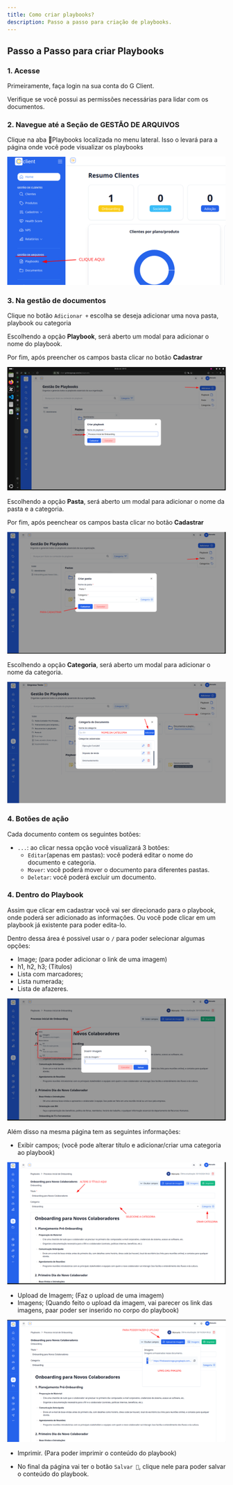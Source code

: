 ```yaml
---
title: Como criar playbooks?
description: Passo a passo para criação de playbooks.
---
```


## Passo a Passo para criar Playbooks

### 1. Acesse

Primeiramente, faça login na sua conta do G Client.

Verifique se você possui as permissões necessárias para lidar com os documentos.

### 2. Navegue até a Seção de GESTÃO DE ARQUIVOS

Clique na aba 📄Playbooks localizada no menu lateral. Isso o levará para a página onde você pode visualizar os playbooks

![exemplo do que foi dito acima](./img/how-to-create-playbook/example-01.png)

### 3. Na gestão de documentos

Clique no botão `Adicionar +` escolha se deseja adicionar uma nova pasta, playbook ou categoria

Escolhendo a opção **Playbook**, será aberto um modal para adicionar o nome do playbook.

Por fim, após preencher os campos basta clicar no botão **Cadastrar**

![exemplo do que foi dito acima](./img/how-to-create-playbook/example-02.png)

Escolhendo a opção **Pasta**, será aberto um modal para adicionar o nome da pasta e a categoria.

Por fim, após peenchear os campos basta clicar no botão **Cadastrar**

![exemplo do que foi dito acima](./img/how-to-create-playbook/example-06.png)

Escolhendo a opção **Categoria**, será aberto um modal para adicionar o nome da categoria.

![exemplo do que foi dito acima](./img/how-to-create-playbook/example-07.png)

### 4. Botões de ação

Cada documento contem os seguintes botões:

- `...`: ao clicar nessa opção você visualizará 3 botões:
  - `Editar`(apenas em pastas): você poderá editar o nome do documento e categoria.
  - `Mover`: você poderá mover o documento para diferentes pastas.
  - `Deletar`: você poderá excluir um documento.

### 4. Dentro do Playbook

Assim que clicar em cadastrar você vai ser direcionado para o playbook, onde poderá ser adicionado as informações. Ou você pode clicar em um playbook já existente para poder edita-lo.

Dentro dessa área é possivel usar o `/` para poder selecionar algumas opções:

- Image; (para poder adicionar o link de uma imagem)
- h1, h2, h3; (Títulos)
- Lista com marcadores;
- Lista numerada;
- Lista de afazeres.

![exemplo do que foi dito acima](./img/how-to-create-playbook/example-03.png)

Além disso na mesma página tem as seguintes informações:

- Exibir campos; (você pode alterar título e adicionar/criar uma categoria ao playbook)

![exemplo do que foi dito acima](./img/how-to-create-playbook/example-04.png)

- Upload de Imagem; (Faz o upload de uma imagem)
- Imagens; (Quando feito o upload da imagem, vai parecer os link das imagens, paar poder ser inserido no corpo do playbook)

![exemplo do que foi dito acima](./img/how-to-create-playbook/example-05.png)

- Imprimir. (Para poder imprimir o conteúdo do playbook)

- No final da página vai ter o botão `Salvar 💾`, clique nele para poder salvar o conteúdo do playbook.
